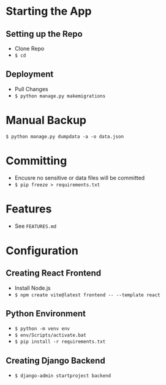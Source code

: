 # Starting the App
## Setting up the Repo
* Clone Repo
* `$ cd`

## Deployment
* Pull Changes
* `$ python manage.py makemigrations`

# Manual Backup
`$ python manage.py dumpdata -a -o data.json`

# Committing
* Encusre no sensitive or data files will be committed
* `$ pip freeze > requirements.txt`

# Features
* See `FEATURES.md`


# Configuration
## Creating React Frontend
* Install Node.js
* `$ npm create vite@latest frontend -- --template react`

## Python Environment
* `$ python -m venv env`
* `$ env/Scripts/activate.bat`
* `$ pip install -r requirements.txt`

## Creating Django Backend
* `$ django-admin startproject backend`
